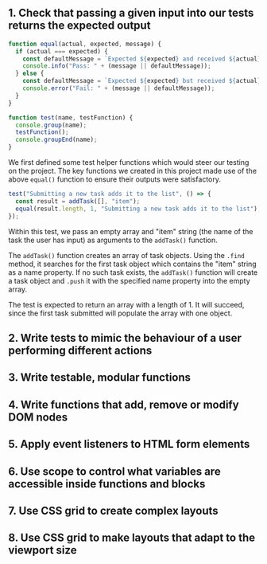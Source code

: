 ## 1. Check that passing a given input into our tests returns the expected output

```js
function equal(actual, expected, message) {
  if (actual === expected) {
    const defaultMessage = `Expected ${expected} and received ${actual}`;
    console.info("Pass: " + (message || defaultMessage));
  } else {
    const defaultMessage = `Expected ${expected} but received ${actual} instead`;
    console.error("Fail: " + (message || defaultMessage));
  }
}

function test(name, testFunction) {
  console.group(name);
  testFunction();
  console.groupEnd(name);
}
```

We first defined some test helper functions which would steer our testing on the project. The key functions we created in this project made use of the above `equal()` function to ensure their outputs were satisfactory.

```js
test("Submitting a new task adds it to the list", () => {
  const result = addTask([], "item");
  equal(result.length, 1, "Submitting a new task adds it to the list");
});
```

Within this test, we pass an empty array and "item" string (the name of the task the user has input) as arguments to the `addTask()` function. 

The `addTask()` function creates an array of task objects. Using the `.find` method, it searches for the first task object which contains the "item" string as a name property. If no such task exists, the `addTask()` function will create a task object and `.push` it with the specified name property into the empty array.

The test is expected to return an array with a length of 1. It will succeed, since the first task submitted will populate the array with one object.

## 2. Write tests to mimic the behaviour of a user performing different actions



## 3. Write testable, modular functions

## 4. Write functions that add, remove or modify DOM nodes

## 5. Apply event listeners to HTML form elements

## 6. Use scope to control what variables are accessible inside functions and blocks 

## 7. Use CSS grid to create complex layouts

## 8. Use CSS grid to make layouts that adapt to the viewport size

